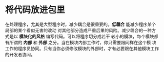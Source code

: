 将代码放进包里
===================================================================================
在处理程序，尤其是大型程序时，减少耦合是很重要的。**低耦合** 能减少程序某个局部的某个看似无害的改动
对其他部分造成严重后果的风险。减少耦合的一种方式是以 **模块化的风格** 编写代码。可以将程序切分成若干
较小的模块，每个模块都有所谓的 **内部** 和 **外部** 之分。当在模块内部工作时，你只需要跟同样在这个模
块工作的程序员协同。只有当你必须修改模块的外部时，才有必要跟在其他模块工作的开发者协同。


